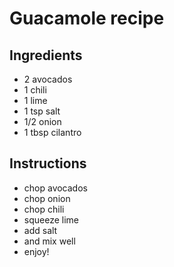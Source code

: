# Guacamole recipe


## Ingredients

- 2 avocados
- 1 chili
- 1 lime
- 1 tsp salt
- 1/2 onion
- 1 tbsp cilantro


## Instructions

- chop avocados
- chop onion
- chop chili
- squeeze lime
- add salt
- and mix well
- enjoy!
